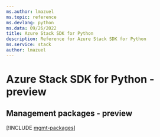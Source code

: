 ```yaml
---
ms.author: lmazuel
ms.topic: reference
ms.devlang: python
ms.data: 09/26/2022
title: Azure Stack SDK for Python
description: Reference for Azure Stack SDK for Python
ms.service: stack
author: lmazuel
---
```

# Azure Stack SDK for Python - preview

## Management packages - preview
[!INCLUDE [mgmt-packages](stack-mgmt-index.md)]
